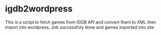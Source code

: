 # igdb2wordpress
This is a script to fetch games from IGDB API and convert them to XML then import into wordpress, 
Job successfuly done and games imported into site
